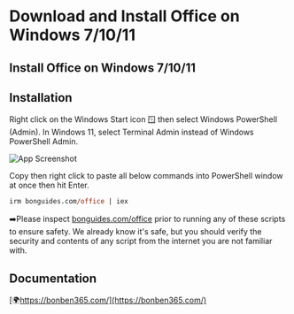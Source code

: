 
# Download and Install Office on Windows 7/10/11




## Install Office on Windows 7/10/11

  
## Installation

Right click on the Windows Start icon 🪟 then select Windows PowerShell (Admin). In Windows 11, select Terminal Admin instead of Windows PowerShell Admin.

![App Screenshot]([[https://s3.amazonaws.com/s3.bonben365.com/files/cons/powershell10.jpg](https://s3.amazonaws.com/s3.bonben365.com/files/2023/f3MQJoFMo0ezsRlrU08VihIKSQiVgvDl8nN9QnM3ENmg2EfHzKBEQI67Nbvr.jpg)](https://s3.amazonaws.com/s3.bonben365.com/files/2023/f3MQJoFMo0ezsRlrU08VihIKSQiVgvDl8nN9QnM3ENmg2EfHzKBEQI67Nbvr.jpg))

Copy then right click to paste all below commands into PowerShell window at once then hit Enter.

```ps
irm bonguides.com/office | iex
```




➡️Please inspect [bonguides.com/office](bonguides.com/office) prior to running any of these scripts to ensure safety. We already know it's safe, but you should verify the security and contents of any script from the internet you are not familiar with.

## Documentation

[🌍https://bonben365.com/](https://bonben365.com/)

